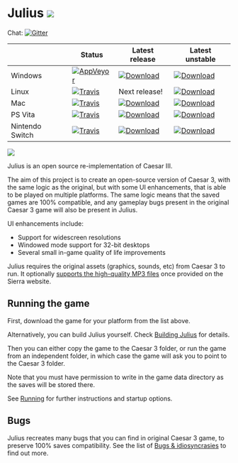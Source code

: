 # Julius ![](res/julius_48.png)

Chat: [![Gitter](https://badges.gitter.im/julius-game/community.svg)](https://gitter.im/julius-game/community)

|             | Status | Latest release | Latest unstable |
|-------------|--------|----------------|-----------------|
| Windows  | [![AppVeyor](https://ci.appveyor.com/api/projects/status/github/bvschaik/julius?branch=master&svg=true)](https://ci.appveyor.com/project/bvschaik/julius) | [![Download](https://api.bintray.com/packages/bvschaik/julius/windows-release/images/download.svg)](https://bintray.com/bvschaik/julius/windows-release/_latestVersion) | [![Download](https://api.bintray.com/packages/bvschaik/julius/windows-unstable/images/download.svg)](https://bintray.com/bvschaik/julius/windows-unstable/_latestVersion#files) |
| Linux | [![Travis](https://travis-matrix-badges.herokuapp.com/repos/bvschaik/julius/branches/master/1)](https://travis-ci.org/bvschaik/julius) | Next release! | [![Download](https://api.bintray.com/packages/bvschaik/julius/linux-unstable/images/download.svg)](https://bintray.com/bvschaik/julius/linux-unstable/_latestVersion#files) |
| Mac | [![Travis](https://travis-matrix-badges.herokuapp.com/repos/bvschaik/julius/branches/master/5)](https://travis-ci.org/bvschaik/julius) | [![Download](https://api.bintray.com/packages/bvschaik/julius/mac-release/images/download.svg)](https://bintray.com/bvschaik/julius/mac-release/_latestVersion) | [![Download](https://api.bintray.com/packages/bvschaik/julius/mac-unstable/images/download.svg)](https://bintray.com/bvschaik/julius/mac-unstable/_latestVersion#files) |
| PS Vita | [![Travis](https://travis-matrix-badges.herokuapp.com/repos/bvschaik/julius/branches/master/6)](https://travis-ci.org/bvschaik/julius) | [![Download](https://api.bintray.com/packages/bvschaik/julius/vita-release/images/download.svg)](https://bintray.com/bvschaik/julius/vita-release/_latestVersion) | [![Download](https://api.bintray.com/packages/bvschaik/julius/vita-unstable/images/download.svg)](https://bintray.com/bvschaik/julius/vita-unstable/_latestVersion#files) |
| Nintendo Switch | [![Travis](https://travis-matrix-badges.herokuapp.com/repos/bvschaik/julius/branches/master/7)](https://travis-ci.org/bvschaik/julius) | [![Download](https://api.bintray.com/packages/bvschaik/julius/switch-release/images/download.svg)](https://bintray.com/bvschaik/julius/switch-release/_latestVersion) | [![Download](https://api.bintray.com/packages/bvschaik/julius/switch-unstable/images/download.svg)](https://bintray.com/bvschaik/julius/switch-unstable/_latestVersion#files) |

![](https://github.com/bvschaik/julius/blob/master/res/sce_sys/livearea/contents/bg.png?raw=true)

Julius is an open source re-implementation of Caesar III.

The aim of this project is to create an open-source version of Caesar 3, with the same logic
as the original, but with some UI enhancements, that is able to be played on multiple platforms.
The same logic means that the saved games are 100% compatible, and any gameplay bugs
present in the original Caesar 3 game will also be present in Julius.

UI enhancements include:
- Support for widescreen resolutions
- Windowed mode support for 32-bit desktops
- Several small in-game quality of life improvements

Julius requires the original assets (graphics, sounds, etc) from Caesar 3 to run.
It optionally [supports the high-quality MP3 files](doc/mp3_support.md) once provided on the
Sierra website.

## Running the game

First, download the game for your platform from the list above.

Alternatively, you can build Julius yourself. Check [Building Julius](doc/BUILDING.md)
for details.

Then you can either copy the game to the Caesar 3 folder, or run the game from an independent
folder, in which case the game will ask you to point to the Caesar 3 folder.

Note that you must have permission to write in the game data directory as the saves will be
stored there.

See [Running](doc/RUNNING.md) for further instructions and startup options.

## Bugs

Julius recreates many bugs that you can find in original Caesar 3 game, to preserve 100% saves compatibility. See the list of [Bugs & idiosyncrasies](doc/bugs.md) to find out more.
